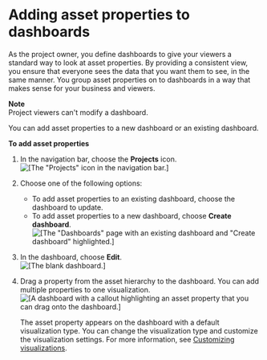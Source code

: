 # Adding asset properties to dashboards<a name="add-assets-to-dashboards"></a>

As the project owner, you define dashboards to give your viewers a standard way to look at asset properties\. By providing a consistent view, you ensure that everyone sees the data that you want them to see, in the same manner\. You group asset properties on to dashboards in a way that makes sense for your business and viewers\.

**Note**  
Project viewers can't modify a dashboard\.

You can add asset properties to a new dashboard or an existing dashboard\.

**To add asset properties**

1. In the navigation bar, choose the **Projects** icon\.  
![\[The "Projects" icon in the navigation bar.\]](http://docs.aws.amazon.com/iot-sitewise/latest/appguide/images/portal-navigation-projects-console.png)

1. Choose one of the following options:
   + To add asset properties to an existing dashboard, choose the dashboard to update\.
   + To add asset properties to a new dashboard, choose **Create dashboard**\.  
![\[The "Dashboards" page with an existing dashboard and "Create dashboard" highlighted.\]](http://docs.aws.amazon.com/iot-sitewise/latest/appguide/images/project-create-or-modify-dashboard-console.png)

1. <a name="dashboard-edit-dashboard"></a>In the dashboard, choose **Edit**\.  
![\[The blank dashboard.\]](http://docs.aws.amazon.com/iot-sitewise/latest/appguide/images/dashboard-view-blank-dashboard-console.png)

1. Drag a property from the asset hierarchy to the dashboard\. You can add multiple properties to one visualization\.  
![\[A dashboard with a callout highlighting an asset property that you can drag onto the dashboard.\]](http://docs.aws.amazon.com/iot-sitewise/latest/appguide/images/dashboard-edit-blank-dashboard-console.png)

   The asset property appears on the dashboard with a default visualization type\. You can change the visualization type and customize the visualization settings\. For more information, see [Customizing visualizations](customize-visualizations.md)\.
